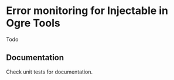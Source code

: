 # Error monitoring for Injectable in Ogre Tools

Todo

## Documentation

Check unit tests for documentation.
